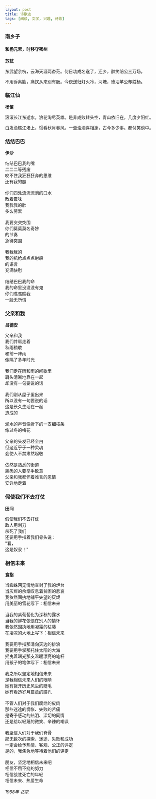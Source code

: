 ```yaml
---
layout: post
title: 诗歌选
tags: [阅读, 文学, 兴趣, 诗歌]
---
```


### 南乡子
#### 和杨元素，时移守密州

**苏轼**

东武望余杭，云海天涯两杳茫。何日功成名遂了，还乡，醉笑陪公三万场。

不用诉离觞，痛饮从来别有肠。今夜送归灯火冷，河塘，堕泪羊公却姓杨。


### 临江仙

**杨慎**

滚滚长江东逝水，浪花淘尽英雄。是非成败转头空，青山依旧在，几度夕阳红。

白发渔樵江渚上，惯看秋月春风。一壶浊酒喜相逢，古今多少事。都付笑谈中。


### 结结巴巴

**伊沙**

结结巴巴我的嘴<br /> 
二二二等残废<br />
咬不住我狂狂狂奔的思维<br />
还有我的腿<br />
<br />
你们四处流流流淌的口水<br />
散着霉味<br />
我我我的肺<br />
多么劳累<br />
<br />
我要突突突围<br />
你们莫莫莫名奇妙<br />
的节奏<br />
急待突围<br />
<br />
我我我的<br />
我的机枪点点点射般<br />
的语言<br />
充满快慰<br />
<br />
结结巴巴我的命<br />
我的命里没没没有鬼<br />
你们瞧瞧瞧我<br />
一脸无所谓<br />


### 父亲和我

**吕德安**

父亲和我<br />
我们并肩走着<br />
秋雨稍歇<br />
和前一阵雨<br />
像隔了多年时光<br />
<br />
我们走在雨和雨的间歇里<br />
肩头清晰地靠在一起<br />
却没有一句要说的话<br />
<br />
我们刚从屋子里出来<br />
所以没有一句要说的话<br />
这是长久生活在一起<br />
造成的<br />
<br />
滴水的声音像折下的一支细枝条<br />
像过冬的梅花<br />
<br />
父亲的头发已经全白<br />
但这近乎于一种灵魂<br />
会使人不禁肃然起敬<br />
<br />
依然是熟悉的街道<br />
熟悉的人要举手致意<br />
父亲和我都怀着难言的恩情<br />
安详地走着<br />


### 假使我们不去打仗

**田间**

假使我们不去打仗<br />
敌人用刺刀<br />
杀死了我们<br />
还要用手指着我们骨头说：<br />
"看，<br />
这是奴隶！"<br />


### 相信未来

**食指**

当蜘蛛网无情地查封了我的炉台<br />
当灰烬的余烟叹息着贫困的悲哀<br />
我依然固执地铺平失望的灰烬<br />
用美丽的雪花写下：相信未来<br />
<br />
当我的紫葡萄化为深秋的露水<br />
当我的鲜花依偎在别人的情怀<br />
我依然固执地用凝霜的枯藤<br />
在凄凉的大地上写下：相信未来<br />
<br />
我要用手指那涌向天边的排浪<br />
我要用手掌那托住太阳的大海<br />
摇曳着曙光那支温暖漂亮的笔杆<br />
用孩子的笔体写下：相信未来<br />
<br />
我之所以坚定地相信未来<br />
是我相信未来人们的眼睛<br />
她有拨开历史风尘的睫毛<br />
她有看透岁月篇章的瞳孔<br />
<br />
不管人们对于我们腐烂的皮肉<br />
那些迷途的惆怅、失败的苦痛<br />
是寄予感动的热泪、深切的同情<br />
还是给以轻蔑的微笑、辛辣的嘲讽<br />
<br />
我坚信人们对于我们脊骨<br />
那无数次的探索、迷途、失败和成功<br />
一定会给予热情、客观、公正的评定<br />
是的，我焦急地等待着他们的评定<br />
<br />
朋友，坚定地相信未来吧<br />
相信不屈不挠的努力<br />
相信战胜死亡的年轻<br />
相信未来、热爱生命<br />
<br />
*1968年 北京*
